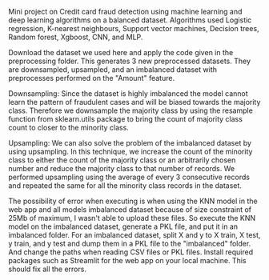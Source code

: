 Mini project on Credit card fraud detection using machine learning and deep learning algorithms on a balanced dataset.
Algorithms used Logistic regression, K-nearest neighbours, Support vector machines, Decision trees, Random forest, Xgboost, CNN, and MLP.

Download the dataset we used here and apply the code given in the preprocessing folder. This generates 3 new preprocessed datasets. They are downsampled, upsampled, and an imbalanced dataset with preprocesses performed on the "Amount" feature.

Downsampling: Since the dataset is highly imbalanced the model cannot learn the pattern of fraudulent cases and will be biased towards the majority class. 
Therefore we downsample the majority class by using the resample function from sklearn.utils package to bring the count of majority class count to closer to the minority class.


Upsampling: We can also solve the problem of the imbalanced dataset by using upsampling. In this technique, we increase the count of the minority class to either the count of the majority class or an arbitrarily chosen number and reduce the majority class to that number of records.
We performed upsampling using the average of every 3 consecutive records and repeated the same for all the minority class records in the dataset.


The possibility of error when executing is when using the KNN model in the web app and all models imbalanced dataset because of size constraint of 25Mb of maximum, I wasn't able to upload these files. So execute the KNN model on the imbalanced dataset, generate a PKL file, and put it in an imbalanced folder. For an imbalanced dataset, split X and y to X train, X test, y train, and y test and dump them in a PKL file to the "imbalanced" folder. And change the paths when reading CSV files or PKL files. 
Install required packages such as Streamlit for the web app on your local machine. This should fix all the errors.
